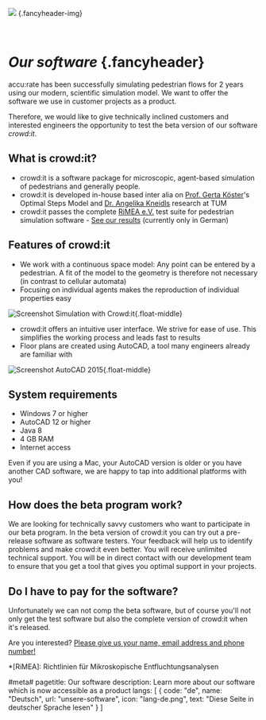 ﻿![](/img/accurate-bild-4.jpg) {.fancyheader-img}
# <br />*Our software* {.fancyheader}

accu:rate has been successfully simulating pedestrian flows for 2 years using our modern, scientific simulation model.
We want to offer the software we use in customer projects as a product.

Therefore, we would like to give technically inclined customers and interested engineers the opportunity to test the beta version of our software *crowd:it*.


## What is crowd:it?

* crowd:it is a software package for microscopic, agent-based simulation of pedestrians and generally people.
* crowd:it is developed in-house based inter alia on [Prof. Gerta Köster](das-team#gerta-koester)'s Optimal Steps Model and [Dr. Angelika Kneidls](das-team#angelika-kneidl) research at TUM
* crowd:it passes the complete [RiMEA e.V.](http://www.rimea.de/) test suite for pedestrian simulation software - [See our results](rimea-testanalyse) (currently only in German)


## Features of crowd:it

* We work with a continuous space model: Any point can be entered by a pedestrian. A fit of the model to the geometry is therefore not necessary (in contrast to cellular automata)
* Focusing on individual agents makes the reproduction of individual properties easy

![Screenshot Simulation with Crowd:it](/img/screenshot-crowd-it.png){.float-middle}

* crowd:it offers an intuitive user interface. We strive for ease of use. This simplifies the working process and leads fast to results
* Floor plans are created using AutoCAD, a tool many engineers already are familiar with

![Screenshot AutoCAD 2015](/img/screenshot-autocad-2015.png){.float-middle}


## System requirements

* Windows 7 or higher
* AutoCAD 12 or higher
* Java 8
* 4 GB RAM
* Internet access

Even if you are using a Mac, your AutoCAD version is older or you have another CAD software, we are happy to tap into additional platforms with you!


## How does the beta program work?

We are looking for technically savvy customers who want to participate in our beta program. In the beta version of crowd:it you can try out a pre-release software as software testers. 
Your feedback will help us to identify problems and make crowd:it even better. 
You will receive unlimited technical support.
You will be in direct contact with our development team to ensure that you get a tool that gives you optimal support in your projects.


## Do I have to pay for the software?

Unfortunately we can not comp the beta software, but of course you'll not only get the test software but also the complete version of crowd:it when it's released.


Are you interested? [Please give us your name, email address and phone number!](http://eepurl.com/bS5MYr)



<!-- Abkürzungen -->
*[RiMEA]: Richtlinien für Mikroskopische Entfluchtungsanalysen

#meta#
pagetitle: Our software
description: Learn more about our software which is now accessible as a product
langs: [
    { code: "de", name: "Deutsch", url: "unsere-software", icon: "lang-de.png", text: "Diese Seite in deutscher Sprache lesen" }
]

